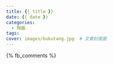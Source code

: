 ```yaml
---
title: {{ title }}
date: {{ date }}
categories:
  - 陶器
tags:
cover: images/bukutang.jpg  # 文章封面圖
---
```



{% fb_comments %}
